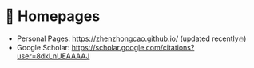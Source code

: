 # 📎 Homepages
- Personal Pages: https://zhenzhongcao.github.io/ (updated recently🔥)
- Google Scholar: https://scholar.google.com/citations?user=8dkLnUEAAAAJ
